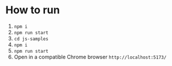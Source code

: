 # How to run

1. `npm i`
2. `npm run start`
3. `cd js-samples`
4. `npm i`
5. `npm run start`
6. Open in a compatible Chrome browser `http://localhost:5173/`

